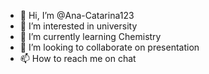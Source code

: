 - 👋 Hi, I’m @Ana-Catarina123
- 👀 I’m interested in university
- 🌱 I’m currently learning Chemistry
- 💞️ I’m looking to collaborate on presentation 
- 📫 How to reach me on chat

<!---
Ana-Catarina123/Ana-Catarina123 is a ✨ special ✨ repository because its `README.md` (this file) appears on your GitHub profile.
You can click the Preview link to take a look at your changes.
--->
